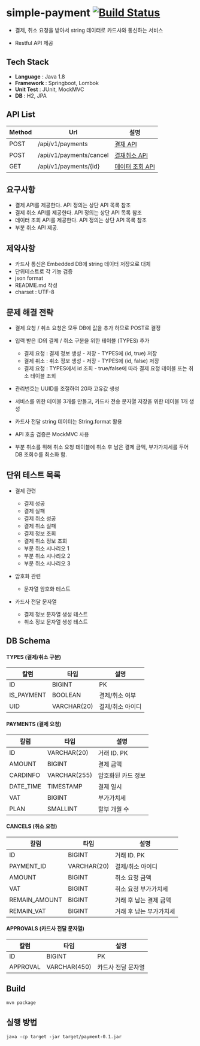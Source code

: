 # simple-payment [![Build Status](https://travis-ci.com/chjkw/simple-payment.svg?token=ffY7DGiYt3uxeAUJ31eT&branch=master)](https://travis-ci.com/chjkw/simple-payment)

- 결제, 취소 요청을 받아서 string 데이터로 카드사와 통신하는 서비스

- Restful API 제공



## Tech Stack

- **Language** : Java 1.8
- **Framework** : Springboot, Lombok
- **Unit Test** : JUnit, MockMVC
- **DB** : H2, JPA



## API List

| Method | Url                     | 설명            |
| ------ | ----------------------- | --------------- |
| POST   | /api/v1/payments        | [결재 API](doc/payments.md) |
| POST   | /api/v1/payments/cancel | [결재취소 API](doc/cancel.md) |
| GET    | /api/v1/payments/{id}   | [데이터 조회 API](doc/detail.md) |



## 요구사항

- 결제 API를 제공한다. API 정의는 상단 API 목록 참조
- 결제 취소 API를 제공한다. API 정의는 상단 API 목록 참조
- 데이터 조회 API를 제공한다. API 정의는 상단 API 목록 참조
- 부분 취소 API 제공. 



## 제약사항

- 카드사 통신은 Embedded DB에 string 데이터 저장으로 대체
- 단위테스트로 각 기능 검증
- json format
- README.md 작성
- charset : UTF-8



## 문제 해결 전략

- 결제 요청 / 취소 요청은 모두 DB에 값을 추가 하므로 POST로 결정
- 입력 받은 ID의 결제 / 취소 구분을 위한 테이블 (TYPES) 추가
  - 결제 요청 : 결제 정보 생성 - 저장 - TYPES에 (id, true) 저장
  - 결제 취소 : 취소 정보 생성 - 저장 - TYPES에 (id, false) 저장
  - 결제 요청 : TYPES에서 id 조회 - true/false에 따라 결제 요청 테이블 또는 취소 테이블 조회

- 관리번호는 UUID를 조절하여 20자 고유값 생성
- 서비스를 위한 테이블 3개를 만들고, 카드사 전송 문자열 저장을 위한 테이블 1개 생성
- 카드사 전달 string 데이터는 String.format 활용
- API 호출 검증은 MockMVC 사용
- 부분 취소를 위해 취소 요청 테이블에 취소 후 남은 결제 금액, 부가가치세를 두어 DB 조회수를 최소화 함. 



## 단위 테스트 목록

- 결제 관련

  - 결제 성공
  - 결제 실패
  - 결제 취소 성공
  - 결제 취소 실패
  - 결제 정보 조회
  - 결제 취소 정보 조회
  - 부분 취소 시나리오 1
  - 부분 취소 시나리오 2
  - 부분 취소 시나리오 3

- 암호화 관련

  - 문자열 암호화 테스트

- 카드사 전달 문자열

  - 결제 정보 문자열 생성 테스트
  - 취소 정보 문자열 생성 테스트

  

## DB Schema

#### TYPES  (결제/취소 구분)

| 칼럼       | 타입        | 설명             |
| ---------- | ----------- | ---------------- |
| ID         | BIGINT      | PK               |
| IS_PAYMENT | BOOLEAN     | 결제/취소 여부   |
| UID        | VARCHAR(20) | 결제/취소 아이디 |

#### PAYMENTS (결제 요청)

| 칼럼      | 타입         | 설명               |
| --------- | ------------ | ------------------ |
| ID        | VARCHAR(20)  | 거래 ID. PK        |
| AMOUNT    | BIGINT       | 결제 금액          |
| CARDINFO  | VARCHAR(255) | 암호화된 카드 정보 |
| DATE_TIME | TIMESTAMP    | 결제 일시          |
| VAT       | BIGINT       | 부가가치세         |
| PLAN      | SMALLINT     | 할부 개월 수       |


#### CANCELS (취소 요청)
| 칼럼          | 타입        | 설명                    |
| ------------- | ----------- | ----------------------- |
| ID            | BIGINT      | 거래 ID. PK             |
| PAYMENT_ID    | VARCHAR(20) | 결제/취소 아이디        |
| AMOUNT        | BIGINT      | 취소 요청 금액          |
| VAT           | BIGINT      | 취소 요청 부가가치세    |
| REMAIN_AMOUNT | BIGINT      | 거래 후 남는 결제 금액  |
| REMAIN_VAT    | BIGINT      | 거래 후 남는 부가가치세 |

#### APPROVALS (카드사 전달 문자열)
| 칼럼     | 타입         | 설명               |
| -------- | ------------ | ------------------ |
| ID       | BIGINT       | PK                 |
| APPROVAL | VARCHAR(450) | 카드사 전달 문자열 |




## Build
~~~
mvn package
~~~

## 실행 방법
~~~
java -cp target -jar target/payment-0.1.jar
~~~
